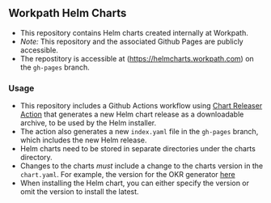 ## Workpath Helm Charts
- This repository contains Helm charts created internally at Workpath.
- *Note:* This repository and the associated Github Pages are publicly accessible.
- The repostitory is accessible at (https://helmcharts.workpath.com) on the `gh-pages` branch.

### Usage
- This repository includes a Github Actions workflow using [Chart Releaser Action](https://github.com/helm/chart-releaser-action) that generates a new Helm chart release as a downloadable archive, to be used by the Helm installer.
- The action also generates a new `index.yaml` file in the `gh-pages` branch, which includes the new Helm release.
- Helm charts need to be stored in separate directories under the charts directory.
- Changes to the charts *must* include a change to the charts version in the `chart.yaml`. For example, the version for the OKR generator [here](https://github.com/WorkpathHQ/workpath_helm_charts/blob/master/charts/okr-generator/Chart.yaml#L15)
- When installing the Helm chart, you can either specify the version or omit the version to install the latest.
